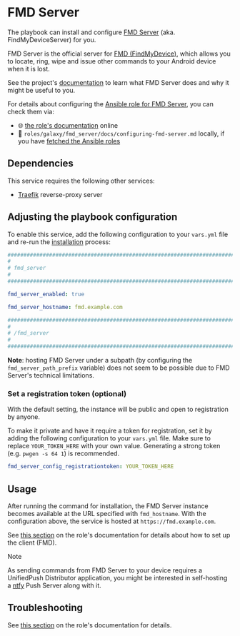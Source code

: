 <!--
SPDX-FileCopyrightText: 2020 - 2024 MDAD project contributors
SPDX-FileCopyrightText: 2020 - 2024 Slavi Pantaleev
SPDX-FileCopyrightText: 2020 Aaron Raimist
SPDX-FileCopyrightText: 2020 Chris van Dijk
SPDX-FileCopyrightText: 2020 Dominik Zajac
SPDX-FileCopyrightText: 2020 Mickaël Cornière
SPDX-FileCopyrightText: 2022 François Darveau
SPDX-FileCopyrightText: 2022 Julian Foad
SPDX-FileCopyrightText: 2022 Warren Bailey
SPDX-FileCopyrightText: 2023 Antonis Christofides
SPDX-FileCopyrightText: 2023 Felix Stupp
SPDX-FileCopyrightText: 2023 Julian-Samuel Gebühr
SPDX-FileCopyrightText: 2023 Pierre 'McFly' Marty
SPDX-FileCopyrightText: 2024 - 2025 Suguru Hirahara

SPDX-License-Identifier: AGPL-3.0-or-later
-->

# FMD Server

The playbook can install and configure [FMD Server](https://gitlab.com/fmd-foss/fmd-server) (aka. FindMyDeviceServer) for you.

FMD Server is the official server for [FMD (FindMyDevice)](https://gitlab.com/fmd-foss/fmd-android), which allows you to locate, ring, wipe and issue other commands to your Android device when it is lost.

See the project's [documentation](https://gitlab.com/fmd-foss/fmd-server/-/blob/master/README.md) to learn what FMD Server does and why it might be useful to you.

For details about configuring the [Ansible role for FMD Server](https://github.com/mother-of-all-self-hosting/ansible-role-fmd-server), you can check them via:
- 🌐 [the role's documentation](https://github.com/mother-of-all-self-hosting/ansible-role-fmd-server/blob/main/docs/configuring-fmd-server.md) online
- 📁 `roles/galaxy/fmd_server/docs/configuring-fmd-server.md` locally, if you have [fetched the Ansible roles](../installing.md)

## Dependencies

This service requires the following other services:

- [Traefik](traefik.md) reverse-proxy server

## Adjusting the playbook configuration

To enable this service, add the following configuration to your `vars.yml` file and re-run the [installation](../installing.md) process:

```yaml
########################################################################
#                                                                      #
# fmd_server                                                           #
#                                                                      #
########################################################################

fmd_server_enabled: true

fmd_server_hostname: fmd.example.com

########################################################################
#                                                                      #
# /fmd_server                                                          #
#                                                                      #
########################################################################
```

**Note**: hosting FMD Server under a subpath (by configuring the `fmd_server_path_prefix` variable) does not seem to be possible due to FMD Server's technical limitations.

### Set a registration token (optional)

With the default setting, the instance will be public and open to registration by anyone.

To make it private and have it require a token for registration, set it by adding the following configuration to your `vars.yml` file. Make sure to replace `YOUR_TOKEN_HERE` with your own value. Generating a strong token (e.g. `pwgen -s 64 1`) is recommended.

```yaml
fmd_server_config_registrationtoken: YOUR_TOKEN_HERE
```

## Usage

After running the command for installation, the FMD Server instance becomes available at the URL specified with `fmd_hostname`. With the configuration above, the service is hosted at `https://fmd.example.com`.

See [this section](https://github.com/mother-of-all-self-hosting/ansible-role-fmd-server/blob/main/docs/configuring-fmd-server.md#usage) on the role's documentation for details about how to set up the client (FMD).

>[!NOTE]
> As sending commands from FMD Server to your device requires a UnifiedPush Distributor application, you might be interested in self-hosting a [ntfy](ntfy.md) Push Server along with it.

## Troubleshooting

See [this section](https://github.com/mother-of-all-self-hosting/ansible-role-fmd-server/blob/main/docs/configuring-fmd-server.md#troubleshooting) on the role's documentation for details.
